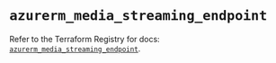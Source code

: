 # `azurerm_media_streaming_endpoint`

Refer to the Terraform Registry for docs: [`azurerm_media_streaming_endpoint`](https://registry.terraform.io/providers/hashicorp/azurerm/3.87.0/docs/resources/media_streaming_endpoint).
